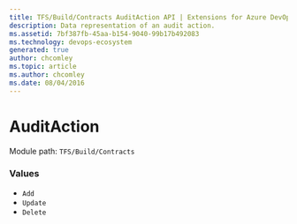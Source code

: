 ```yaml
---
title: TFS/Build/Contracts AuditAction API | Extensions for Azure DevOps Services
description: Data representation of an audit action.
ms.assetid: 7bf387fb-45aa-b154-9040-99b17b492083
ms.technology: devops-ecosystem
generated: true
author: chcomley
ms.topic: article
ms.author: chcomley
ms.date: 08/04/2016
---
```


# AuditAction

Module path: `TFS/Build/Contracts`

### Values

- `Add`
- `Update`
- `Delete`
